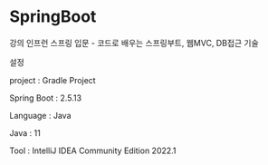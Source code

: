 # SpringBoot
강의
인프런
스프링 입문 - 코드로 배우는 스프링부트, 웹MVC, DB접근 기술

설정

project : Gradle Project

Spring Boot : 2.5.13

Language : Java

Java : 11

Tool : IntelliJ IDEA Community Edition 2022.1
